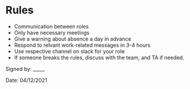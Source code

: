 # Rules

- Communication between roles
- Only have necessary meetings
- Give a warning about absence a day in advance
- Respond to relvant work-related messages in 3-4 hours 
- Use respective channel on slack for your role
- If someone breaks the rules, discuss with the team, and TA if needed. 

Signed by: _____

Date: 04/12/2021